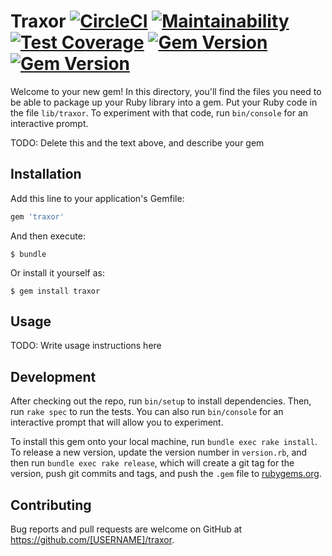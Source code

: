 # Traxor [![CircleCI](https://circleci.com/gh/ketiko/traxor.svg?style=svg&circle-token=fd1e0d401eda8de60d31ca3dbb5fb066a71a9b9f)](https://circleci.com/gh/ketiko/traxor) [![Maintainability](https://api.codeclimate.com/v1/badges/d812a63d184fb6c88dbd/maintainability)](https://codeclimate.com/github/ketiko/traxor/maintainability) [![Test Coverage](https://api.codeclimate.com/v1/badges/d812a63d184fb6c88dbd/test_coverage)](https://codeclimate.com/github/ketiko/traxor/test_coverage) [![Gem Version](https://badge.fury.io/rb/traxor.svg)](https://badge.fury.io/rb/traxor) [![Gem Version](https://badge.fury.io/rb/traxor.svg)](https://badge.fury.io/rb/traxor)

Welcome to your new gem! In this directory, you'll find the files you need to be able to package up your Ruby library into a gem. Put your Ruby code in the file `lib/traxor`. To experiment with that code, run `bin/console` for an interactive prompt.

TODO: Delete this and the text above, and describe your gem

## Installation

Add this line to your application's Gemfile:

```ruby
gem 'traxor'
```

And then execute:

    $ bundle

Or install it yourself as:

    $ gem install traxor

## Usage

TODO: Write usage instructions here

## Development

After checking out the repo, run `bin/setup` to install dependencies. Then, run `rake spec` to run the tests. You can also run `bin/console` for an interactive prompt that will allow you to experiment.

To install this gem onto your local machine, run `bundle exec rake install`. To release a new version, update the version number in `version.rb`, and then run `bundle exec rake release`, which will create a git tag for the version, push git commits and tags, and push the `.gem` file to [rubygems.org](https://rubygems.org).

## Contributing

Bug reports and pull requests are welcome on GitHub at https://github.com/[USERNAME]/traxor.
